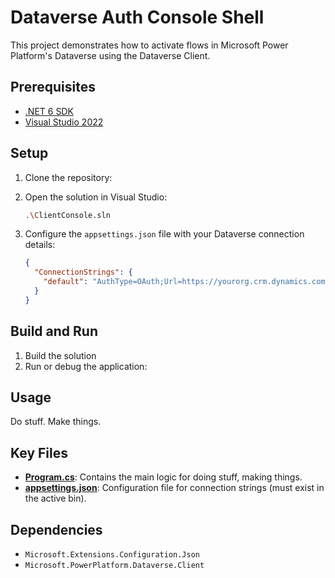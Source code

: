 # Dataverse Auth Console Shell

This project demonstrates how to activate flows in Microsoft Power Platform's Dataverse using the Dataverse Client.

## Prerequisites

- [.NET 6 SDK](https://dotnet.microsoft.com/download/dotnet/6.0)
- [Visual Studio 2022](https://visualstudio.microsoft.com/vs/)

## Setup

1. Clone the repository:

2. Open the solution in Visual Studio:
    ```sh
    .\ClientConsole.sln
    ```

3. Configure the `appsettings.json` file with your Dataverse connection details:
    ```json
    {
      "ConnectionStrings": {
        "default": "AuthType=OAuth;Url=https://yourorg.crm.dynamics.com;RedirectUri=http://localhost;AppId=51f81489-12ee-4a9e-aaae-a2591f45987d;LoginPrompt=Auto"
      }
    }
    ```

## Build and Run

1. Build the solution
2. Run or debug the application:
    
## Usage

Do stuff. Make things.

## Key Files

- **[Program.cs](ClientConsole/Program.cs)**: Contains the main logic for doing stuff, making things.
- **[appsettings.json](appsettings.json)**: Configuration file for connection strings (must exist in the active bin).

## Dependencies

- `Microsoft.Extensions.Configuration.Json`
- `Microsoft.PowerPlatform.Dataverse.Client`
